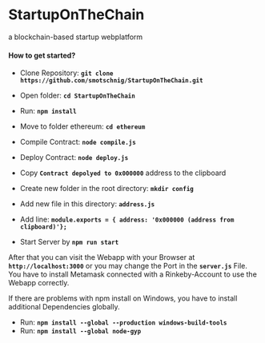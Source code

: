 # StartupOnTheChain
a blockchain-based startup webplatform

#### How to get started?

* Clone Repository: __`git clone https://github.com/smotschnig/StartupOnTheChain.git`__
* Open folder: __`cd StartupOnTheChain`__
* Run: __`npm install`__

* Move to folder ethereum: __`cd ethereum`__
* Compile Contract: __`node compile.js`__
* Deploy Contract: __`node deploy.js`__
* Copy __`Contract depolyed to 0x000000`__ address to the clipboard

* Create new folder in the root directory: __`mkdir config`__
* Add new file in this directory: __`address.js`__
* Add line: __`module.exports = { address: '0x000000 (address from clipboard)'};`__
  
* Start Server by __`npm run start`__

After that you can visit the Webapp with your Browser at __`http://localhost:3000`__ or you may change the Port in the __`server.js`__ File.
You have to install Metamask connected with a Rinkeby-Account to use the Webapp correctly. 

If there are problems with npm install on Windows, you have to install additional Dependencies globally.
* Run: __`npm install --global --production windows-build-tools`__
* Run: __`npm install --global node-gyp`__

